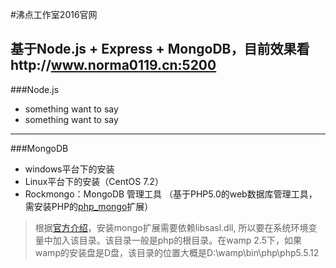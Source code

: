 #沸点工作室2016官网

基于Node.js + Express + MongoDB，目前效果看http://www.norma0119.cn:5200
-------------------
###Node.js
* something want to say
* something want to say
--------------
###MongoDB
* windows平台下的安装
* Linux平台下的安装（CentOS 7.2）
* Rockmongo：MongoDB 管理工具 （基于PHP5.0的web数据库管理工具，需安装PHP的[php_mongo](http://www.php.net/manual/en/mongo.installation.php)扩展） 

> 根据[官方介绍](http://php.net/manual/en/mongo.installation.php)，安装mongo扩展需要依赖libsasl.dll, 所以要在系统环境变量中加入该目录。该目录一般是php的根目录。在wamp 2.5下，如果wamp的安装盘是D盘，该目录的位置大概是D:\wamp\bin\php\php5.5.12 